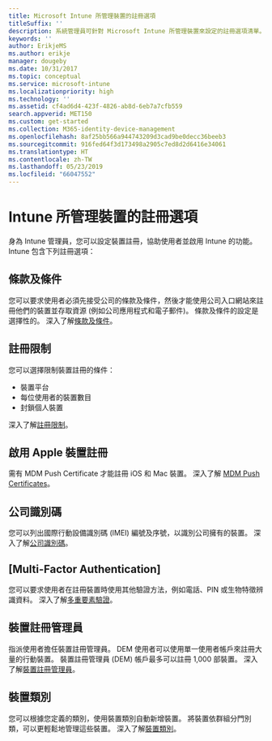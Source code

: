 ```yaml
---
title: Microsoft Intune 所管理裝置的註冊選項
titleSuffix: ''
description: 系統管理員可針對 Microsoft Intune 所管理裝置來設定的註冊選項清單。
keywords: ''
author: ErikjeMS
ms.author: erikje
manager: dougeby
ms.date: 10/31/2017
ms.topic: conceptual
ms.service: microsoft-intune
ms.localizationpriority: high
ms.technology: ''
ms.assetid: cf4ad6d4-423f-4826-ab8d-6eb7a7cfb559
search.appverid: MET150
ms.custom: get-started
ms.collection: M365-identity-device-management
ms.openlocfilehash: 8af25bb566a944743209d3cad9be0decc36beeb3
ms.sourcegitcommit: 916fed64f3d173498a2905c7ed8d2d6416e34061
ms.translationtype: HT
ms.contentlocale: zh-TW
ms.lasthandoff: 05/23/2019
ms.locfileid: "66047552"
---
```

# <a name="enrollment-options-for-devices-managed-by-intune"></a>Intune 所管理裝置的註冊選項

身為 Intune 管理員，您可以設定裝置註冊，協助使用者並啟用 Intune 的功能。  Intune 包含下列註冊選項：

## <a name="terms-and-conditions"></a>條款及條件

您可以要求使用者必須先接受公司的條款及條件，然後才能使用公司入口網站來註冊他們的裝置並存取資源 (例如公司應用程式和電子郵件)。 條款及條件的設定是選擇性的。 深入了解[條款及條件](terms-and-conditions-create.md)。

## <a name="enrollment-restrictions"></a>註冊限制

您可以選擇限制裝置註冊的條件：
- 裝置平台
- 每位使用者的裝置數目
- 封鎖個人裝置

深入了解[註冊限制](enrollment-restrictions-set.md)。

## <a name="enable-apple-device-enrollment"></a>啟用 Apple 裝置註冊

需有 MDM Push Certificate 才能註冊 iOS 和 Mac 裝置。 深入了解 [MDM Push Certificates](apple-mdm-push-certificate-get.md)。

## <a name="corporate-identifiers"></a>公司識別碼

您可以列出國際行動設備識別碼 (IMEI) 編號及序號，以識別公司擁有的裝置。 深入了解[公司識別碼](corporate-identifiers-add.md)。
## <a name="multi-factor-authentication"></a>[Multi-Factor Authentication]

您可以要求使用者在註冊裝置時使用其他驗證方法，例如電話、PIN 或生物特徵辨識資料。 深入了解[多重要素驗證](multi-factor-authentication.md)。

## <a name="device-enrollment-manager"></a>裝置註冊管理員
指派使用者擔任裝置註冊管理員。  DEM 使用者可以使用單一使用者帳戶來註冊大量的行動裝置。 裝置註冊管理員 (DEM) 帳戶最多可以註冊 1,000 部裝置。 深入了解[裝置註冊管理員](device-enrollment-manager-enroll.md)。

## <a name="device-categories"></a>裝置類別

您可以根據您定義的類別，使用裝置類別自動新增裝置。 將裝置依群組分門別類，可以更輕鬆地管理這些裝置。 深入了解[裝置類別](device-group-mapping.md)。
